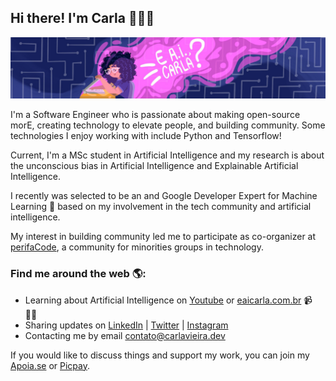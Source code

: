 ## Hi there! I'm Carla 👩🏽‍💻

<img src="https://github.com/carlaprv/carlaprv/blob/master/cover_carla.png">

I'm a Software Engineer who is passionate about making open-source morE, creating technology to elevate people, and building community. Some technologies I enjoy working with include Python and Tensorflow! 

Current, I'm a MSc student in Artificial Intelligence and my research is about the unconscious bias in Artificial Intelligence and Explainable Artificial Intelligence. 

I recently was selected to be an and Google Developer Expert for Machine Learning 🌟 based on my involvement in the tech community and artificial intelligence. 

My interest in building community led me to participate as co-organizer at [perifaCode](https://perifacode.com/), a community for minorities groups in technology.

### Find me around the web 🌎: 

* Learning about Artificial Intelligence on [Youtube](youtube.com/eaicarla) or [eaicarla.com.br](eaicarla.com.br/) 📹 ✍🏾
* Sharing updates on [LinkedIn](https://www.linkedin.com/in/carlaprv/) | [Twitter](https://twitter.com/carlaprvieira/) | [Instagram](https://www.instagram.com/carlaprvieira/) 
* Contacting me by email [contato@carlavieira.dev](mailto:contato@carlavieira.dev)

If you would like to discuss things and support my work, you can join my [Apoia.se](apoia.se/eaicarla) or [Picpay](https://picpay.me/eaicarla).

<!--
**carlaprv/carlaprv** is a ✨ _special_ ✨ repository because its `README.md` (this file) appears on your GitHub profile.

